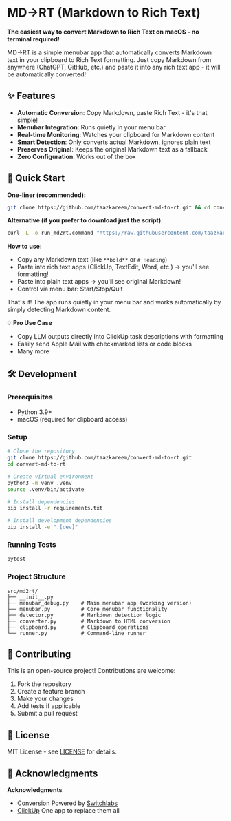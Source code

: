 # MD→RT (Markdown to Rich Text)

**The easiest way to convert Markdown to Rich Text on macOS - no terminal required!**

MD→RT is a simple menubar app that automatically converts Markdown text in your clipboard to Rich Text formatting. Just copy Markdown from anywhere (ChatGPT, GitHub, etc.) and paste it into any rich text app - it will be automatically converted!

## ✨ Features

- **Automatic Conversion**: Copy Markdown, paste Rich Text - it's that simple!
- **Menubar Integration**: Runs quietly in your menu bar
- **Real-time Monitoring**: Watches your clipboard for Markdown content
- **Smart Detection**: Only converts actual Markdown, ignores plain text
- **Preserves Original**: Keeps the original Markdown text as a fallback
- **Zero Configuration**: Works out of the box

## 🚀 Quick Start

**One-liner (recommended):**
```bash
git clone https://github.com/taazkareem/convert-md-to-rt.git && cd convert-md-to-rt && ./run_md2rt.command
```

**Alternative (if you prefer to download just the script):**
```bash
curl -L -o run_md2rt.command "https://raw.githubusercontent.com/taazkareem/convert-md-to-rt/main/run_md2rt.command?$(date +%s)" && chmod +x run_md2rt.command && ./run_md2rt.command
```

**How to use:**
- Copy any Markdown text (like `**bold**` or `# Heading`)
- Paste into rich text apps (ClickUp, TextEdit, Word, etc.) → you'll see formatting!
- Paste into plain text apps → you'll see original Markdown!
- Control via menu bar: Start/Stop/Quit

That's it! The app runs quietly in your menu bar and works automatically by simply detecting Markdown content.

💡 **Pro Use Case**
- Copy LLM outputs directly into ClickUp task descriptions with formatting
- Easily send Apple Mail with checkmarked lists or code blocks
- Many more

## 🛠️ Development

### Prerequisites
- Python 3.9+
- macOS (required for clipboard access)

### Setup
```bash
# Clone the repository
git clone https://github.com/taazkareem/convert-md-to-rt.git
cd convert-md-to-rt

# Create virtual environment
python3 -m venv .venv
source .venv/bin/activate

# Install dependencies
pip install -r requirements.txt

# Install development dependencies
pip install -e ".[dev]"
```

### Running Tests
```bash
pytest
```

### Project Structure
```
src/md2rt/
├── __init__.py
├── menubar_debug.py    # Main menubar app (working version)
├── menubar.py          # Core menubar functionality
├── detector.py         # Markdown detection logic
├── converter.py        # Markdown to HTML conversion
├── clipboard.py        # Clipboard operations
└── runner.py           # Command-line runner
```

## 🤝 Contributing

This is an open-source project! Contributions are welcome:

1. Fork the repository
2. Create a feature branch
3. Make your changes
4. Add tests if applicable
5. Submit a pull request

## 📄 License

MIT License - see [LICENSE](LICENSE) for details.

## 🙏 Acknowledgments

**Acknowledgments**
- Conversion Powered by [Switchlabs](https://www.switchlabs.dev/)
- [ClickUp](https://clickup.com) One app to replace them all

